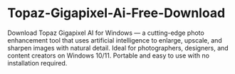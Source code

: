 # Topaz-Gigapixel-Ai-Free-Download
Download Topaz Gigapixel AI for Windows — a cutting-edge photo enhancement tool that uses artificial intelligence to enlarge, upscale, and sharpen images with natural detail. Ideal for photographers, designers, and content creators on Windows 10/11. Portable and easy to use with no installation required.
